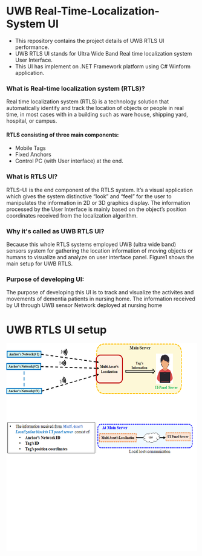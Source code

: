 # UWB Real-Time-Localization-System UI
- This repository contains the project details of UWB RTLS UI performance.
- UWB RTLS UI stands for Ultra Wide Band Real time localization system User Interface. 
- This UI has implement on .NET Framework platform using C# Winform application. 

### What is Real-time localization system (RTLS)?
Real time localization system (RTLS) is a technology solution that automatically identify and track the location of objects or people in real time, in most cases with in a building such as ware house, shipping yard, hospital, or campus. 
#### RTLS consisting of three main components: 
- Mobile Tags
- Fixed Anchors 
- Control PC (with User interface) at the end. 

### What is RTLS UI?
RTLS–UI is the end component of the RTLS system. It’s a visual application which gives the system distinctive “look” and “feel” for the user to manipulates the information in 2D or 3D graphics display. The information processed by the User Interface is mainly based on the object’s position coordinates received from the localization algorithm. 

### Why it's called as UWB RTLS UI?
Because this whole RTLS systems employed UWB (ultra wide band) sensors system for gathering the location information of moving objects or humans to visualize and analyze on user interface panel. Figure1 shows the main setup for UWB RTLS. <br />

### Purpose of developing UI:
The purpose of developing this UI is to track and visualize the activites and movements of dementia patients in nursing home.
The information received by UI through UWB sensor Network deployed at nursing home

# UWB RTLS UI setup
<img align="centre" alt= "Project_setup" height = "550"  width="650" src="project_setup.png"   />
